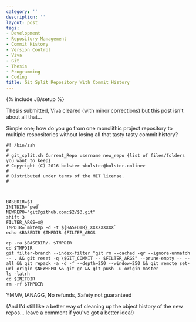 ```yaml
---
category: ''
description: ''
layout: post
tags:
- Development
- Repository Management
- Commit History
- Version Control
- Viva
- Git
- Thesis
- Programming
- Coding
title: Git Split Repository With Commit History
---
```


{% include JB/setup %}

Thesis submitted, Viva cleared (with minor corrections) but this post isn't about all that...

Simple one; how do you go from one monolithic project repository to multiple respositories without losing all that tasty tasty commit history?

```shell
#! /bin/zsh
#
# git_split.sh Current_Repo username new_repo {list of files/folders you want to keep}
# Copyright (C) 2016 bolster <bolster@bolster.online>
#
# Distributed under terms of the MIT license.
#



BASEDIR=$1
INITDIR=`pwd`
NEWREPO="git@github.com:$2/$3.git"
shift 3
FILTER_ARGS=$@
TMPDIR=`mktemp -d -t ${BASEDIR}_XXXXXXXXX`
echo $BASEDIR $TMPDIR $FILTER_ARGS

cp -ra $BASEDIR/. $TMPDIR
cd $TMPDIR
git filter-branch --index-filter "git rm --cached -qr --ignore-unmatch -- . && git reset -q \$GIT_COMMIT -- $FILTER_ARGS" --prune-empty -- --all && git repack -a -d -f --depth=250 --window=250 && git remote set-url origin $NEWREPO && git gc && git push -u origin master
ls -latrh
cd $INITDIR
rm -rf $TMPDIR
```

YMMV, IANAGG, No refunds, Safety not guaranteed

(And I'd still like a better way of cleaning up the object history of the new repos... leave a comment if you've got a better idea!)
